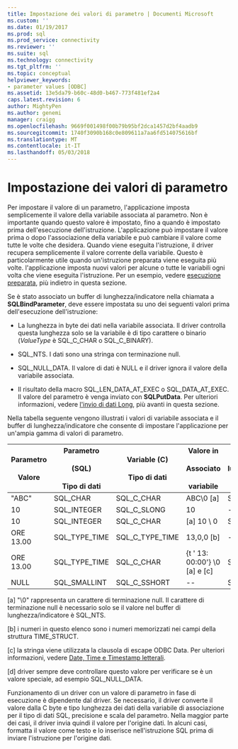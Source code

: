 ```yaml
---
title: Impostazione dei valori di parametro | Documenti Microsoft
ms.custom: ''
ms.date: 01/19/2017
ms.prod: sql
ms.prod_service: connectivity
ms.reviewer: ''
ms.suite: sql
ms.technology: connectivity
ms.tgt_pltfrm: ''
ms.topic: conceptual
helpviewer_keywords:
- parameter values [ODBC]
ms.assetid: 13e5da79-b60c-48d0-b467-773f481ef2a4
caps.latest.revision: 6
author: MightyPen
ms.author: genemi
manager: craigg
ms.openlocfilehash: 9669f001498f00b79b95bf2dca1457d2bf4aadb9
ms.sourcegitcommit: 1740f3090b168c0e809611a7aa6fd514075616bf
ms.translationtype: MT
ms.contentlocale: it-IT
ms.lasthandoff: 05/03/2018
---
```

# <a name="setting-parameter-values"></a>Impostazione dei valori di parametro
Per impostare il valore di un parametro, l'applicazione imposta semplicemente il valore della variabile associata al parametro. Non è importante quando questo valore è impostato, fino a quando è impostato prima dell'esecuzione dell'istruzione. L'applicazione può impostare il valore prima o dopo l'associazione della variabile e può cambiare il valore come tutte le volte che desidera. Quando viene eseguita l'istruzione, il driver recupera semplicemente il valore corrente della variabile. Questo è particolarmente utile quando un'istruzione preparata viene eseguita più volte. l'applicazione imposta nuovi valori per alcune o tutte le variabili ogni volta che viene eseguita l'istruzione. Per un esempio, vedere [esecuzione preparata](../../../odbc/reference/develop-app/prepared-execution-odbc.md), più indietro in questa sezione.  
  
 Se è stato associato un buffer di lunghezza/indicatore nella chiamata a **SQLBindParameter**, deve essere impostata su uno dei seguenti valori prima dell'esecuzione dell'istruzione:  
  
-   La lunghezza in byte dei dati nella variabile associata. Il driver controlla questa lunghezza solo se la variabile è di tipo carattere o binario (*ValueType* è SQL_C_CHAR o SQL_C_BINARY).  
  
-   SQL_NTS. I dati sono una stringa con terminazione null.  
  
-   SQL_NULL_DATA. Il valore di dati è NULL e il driver ignora il valore della variabile associata.  
  
-   Il risultato della macro SQL_LEN_DATA_AT_EXEC o SQL_DATA_AT_EXEC. Il valore del parametro è venga inviato con **SQLPutData**. Per ulteriori informazioni, vedere [l'invio di dati Long](../../../odbc/reference/develop-app/sending-long-data.md), più avanti in questa sezione.  
  
 Nella tabella seguente vengono illustrati i valori di variabile associata e il buffer di lunghezza/indicatore che consente di impostare l'applicazione per un'ampia gamma di valori di parametro.  
  
|Parametro<br /><br /> Valore|Parametro<br /><br /> (SQL)<br /><br /> Tipo di dati|Variable (C)<br /><br /> Tipo di dati|Valore in<br /><br /> Associato<br /><br /> variabile|Valore in<br /><br /> lunghezza/indicatore<br /><br /> buffer [d]|  
|-------------------------|-----------------------------------------|----------------------------------|-------------------------------------|----------------------------------------------------|  
|"ABC"|SQL_CHAR|SQL_C_CHAR|ABC\0 [a]|SQL_NTS o 3|  
|10|SQL_INTEGER|SQL_C_SLONG|10|--|  
|10|SQL_INTEGER|SQL_C_CHAR|[a] 10 \ 0|SQL_NTS o 2|  
|ORE 13.00|SQL_TYPE_TIME|SQL_C_TYPE_TIME|13,0,0 [b]|--|  
|ORE 13.00|SQL_TYPE_TIME|SQL_C_CHAR|{t ' 13: 00:00'} \0 [a] e [c]|SQL_NTS o 14|  
|NULL|SQL_SMALLINT|SQL_C_SSHORT|--|SQL_NULL_DATA|  
  
 [a] "\0" rappresenta un carattere di terminazione null. Il carattere di terminazione null è necessario solo se il valore nel buffer di lunghezza/indicatore è SQL_NTS.  
  
 [b] i numeri in questo elenco sono i numeri memorizzati nei campi della struttura TIME_STRUCT.  
  
 [c] la stringa viene utilizzata la clausola di escape ODBC Data. Per ulteriori informazioni, vedere [Date, Time e Timestamp letterali](../../../odbc/reference/develop-app/date-time-and-timestamp-literals.md).  
  
 [d] driver sempre deve controllare questo valore per verificare se è un valore speciale, ad esempio SQL_NULL_DATA.  
  
 Funzionamento di un driver con un valore di parametro in fase di esecuzione è dipendente dal driver. Se necessario, il driver converte il valore dalla C byte e tipo lunghezza dei dati della variabile di associazione per il tipo di dati SQL, precisione e scala del parametro. Nella maggior parte dei casi, il driver invia quindi il valore per l'origine dati. In alcuni casi, formatta il valore come testo e lo inserisce nell'istruzione SQL prima di inviare l'istruzione per l'origine dati.
